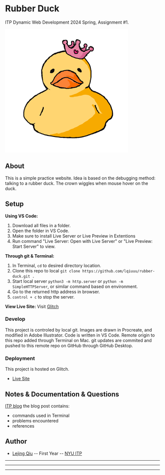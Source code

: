 # Rubber Duck

ITP Dynamic Web Development 2024 Spring, Assignment #1.

![Logo](icon.gif)

## About

This is a simple practice website. Idea is based on the debugging method: talking to a rubber duck.
The crown wiggles when mouse hover on the duck.


## Setup

**Using VS Code:**
1. Download all files in a folder.
2. Open the folder in VS Code.
3. Make sure to install Live Server or Live Preview in Extentions
4. Run command "Live Server: Open with Live Server" or "Live Preview: Start Server" to view.

**Through git & Terminal:**
1. In Terminal, `cd` to desired directory location.
2. Clone this repo to local `git clone https://github.com/lqiuuu/rubber-duck.git .`
3. Start local server `python3 -m http.server` or `python -m SimpleHTTPServer`, or similar command based on environment.
4. Go to the returned http address in browser.
5. `control + c` to stop the server.

**View Live Site:**
Visit [Glitch](https://rustic-onyx-gasoline.glitch.me/)


<!-- Write instructions on how to start working on your project -->
### Develop

This project is controled by local git.
Images are drawn in Procreate, and modified in Adobe Illustrator.
Code is written in VS Code.
Remote origin to this repo added through Terminal on Mac.
git updates are commited and pushed to this remote repo on GitHub through GitHub Desktop.

### Deployment

This project is hosted on Glitch.
* [Live Site](https://rustic-onyx-gasoline.glitch.me/) 

## Notes & Documentation & Questions
[ITP blog](https://lejingqiu.notion.site/Assignment-1-869cc8bcfe574cb6bf000a70aa5bd42c?pvs=4)
the blog post contains:
* commands used in Terminal
* problems encountered
* references


## Author

* [Lejing Qiu](https://lejingqiu.com) -- First Year -- [NYU ITP](https://itp.nyu.edu)


***
***
***

